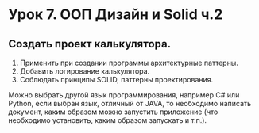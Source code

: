 # Урок 7. ООП Дизайн и Solid ч.2
## Создать проект калькулятора.

1. Применить при создании программы архитектурные паттерны.
2. Добавить логирование калькулятора.
3. Соблюдать принципы SOLID, паттерны проектирования.

Можно выбрать другой язык программирования, например C# или Python, если выбран язык, отличный от JAVA, то необходимо написать документ, каким образом можно запустить приложение (что необходимо установить, каким образом запускать и т.п.).
